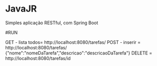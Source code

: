 # JavaJR
Simples aplicação RESTful, com Spring Boot

#RUN

GET - lista todos= http://localhost:8080/tarefas/ 
POST - inserir = http://localhost:8080/tarefas/  {"nome":"nomeDaTarefa","descricao":"descricaoDaTarefa"}
DELETE  = http://localhost:8080/tarefas/id 
